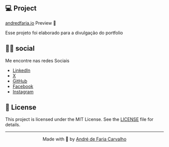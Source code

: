 ## 💻 Project

[andredfaria.io](https://andredfaria.github.io/) Preview  🚀

Esse projeto foi elaborado para a divulgação do portfolio

## 👊🏻 social

Me encontre nas redes Sociais

- [LinkedIn](https://www.linkedin.com/in/andre-de-faria/)
- [X](https://x.com/andredfaria)
- [GitHub](https://github.com/andredfaria)
- [Facebook](https://www.facebook.com/andredefariacarvalho/)
- [Instagram](https://www.instagram.com/andredefaria/)

## 📝 License

This project is licensed under the MIT License. See the [LICENSE](LICENSE.md) file for details.

---

<p align="center">Made with 🚀 by <a href="https://github.com/andredfaria" target="_blank">André de Faria Carvalho</a></p>